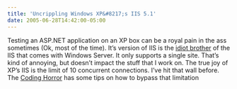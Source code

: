 ```yaml
---
title: 'Uncrippling Windows XP&#8217;s IIS 5.1'
date: 2005-06-28T14:42:00-05:00
---
```

Testing an ASP.NET application on an XP box can be a royal pain in the ass sometimes (Ok, most of the time). It&#8217;s version of IIS is the [idiot brother](http://www.gasolinealleyantiques.com/kits/images/CarRevell/revell-billycarter.JPG) of the IIS that comes with Windows Server. It only supports a single site. That&#8217;s kind of annoying, but doesn&#8217;t impact the stuff that I work on. The true joy of XP&#8217;s IIS is the limit of 10 concurrent connections. I&#8217;ve hit that wall before. The [Coding Horror](http://www.codinghorror.com/blog/archives/000329.html) has some tips on how to bypass that limitation
